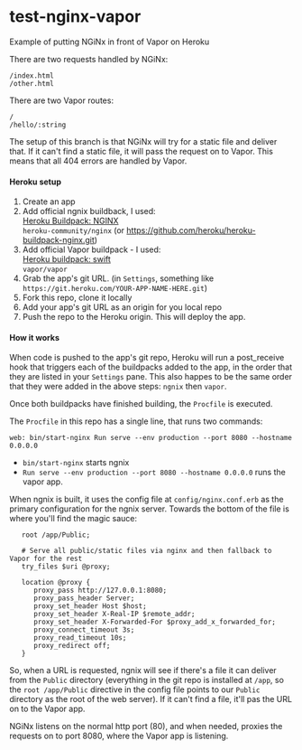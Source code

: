 # test-nginx-vapor
Example of putting NGiNx in front of Vapor on Heroku

There are two requests handled by NGiNx:

```
/index.html
/other.html
```

There are two Vapor routes:

```
/
/hello/:string
```

The setup of this branch is that NGiNx will try for a static file and deliver that.  If it can't find a static file, it will pass the request on to Vapor.  This means that all 404 errors are handled by Vapor.

#### Heroku setup

1. Create an app
2. Add official ngnix buildback, I used:  
   [Heroku Buildpack: NGINX](https://elements.heroku.com/buildpacks/heroku/heroku-buildpack-nginx)  
   `heroku-community/nginx` (or https://github.com/heroku/heroku-buildpack-nginx.git)
3. Add official Vapor buildpack - I used:  
   [Heroku buildpack: swift](https://elements.heroku.com/buildpacks/vapor-community/heroku-buildpack)  
   `vapor/vapor`
4. Grab the app's git URL.  (in `Settings`, something like `https://git.heroku.com/YOUR-APP-NAME-HERE.git`)
5. Fork this repo, clone it locally
6. Add your app's git URL as an origin for you local repo
7. Push the repo to the Heroku origin.
   This will deploy the app.

#### How it works

When code is pushed to the app's git repo, Heroku will run a post_receive hook that triggers each of the buildpacks added to the app, in the order that they are listed in your `Settings` pane.  This also happes to be the same order that they were added in the above steps: `ngnix` then `vapor`.

Once both buildpacks have finished building, the `Procfile` is executed.

The `Procfile` in this repo has a single line, that runs two commands:
```
web: bin/start-nginx Run serve --env production --port 8080 --hostname 0.0.0.0
```

- `bin/start-nginx` starts ngnix
- `Run serve --env production --port 8080 --hostname 0.0.0.0` runs the vapor app.

When ngnix is built, it uses the config file at `config/nginx.conf.erb` as the primary configuration for the ngnix server.  Towards the bottom of the file is where you'll find the magic sauce:

```
   root /app/Public;
   
   # Serve all public/static files via nginx and then fallback to Vapor for the rest
   try_files $uri @proxy;
   
   location @proxy {
      proxy_pass http://127.0.0.1:8080;
      proxy_pass_header Server;
      proxy_set_header Host $host;
      proxy_set_header X-Real-IP $remote_addr;
      proxy_set_header X-Forwarded-For $proxy_add_x_forwarded_for;
      proxy_connect_timeout 3s;
      proxy_read_timeout 10s;
      proxy_redirect off;
   }
```

So, when a URL is requested, ngnix will see if there's a file it can deliver from the `Public` directory (everything in the git repo is installed at `/app`, so the `root /app/Public` directive in the config file points to our `Public` directory as the root of the web server).  If it can't find a file, it'll pas the URL on to the Vapor app.

NGiNx listens on the normal http port (80), and when needed, proxies the requests on to port 8080, where the Vapor app is listening.
